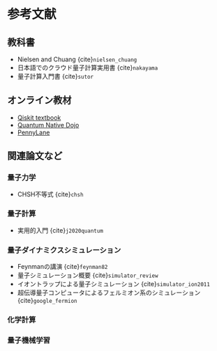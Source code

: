 # 参考文献

## 教科書

- Nielsen and Chuang {cite}`nielsen_chuang`
- 日本語でのクラウド量子計算実用書 {cite}`nakayama`
- 量子計算入門書 {cite}`sutor`

## オンライン教材

- [Qiskit textbook](https://qiskit.org/textbook/preface.html)
- [Quantum Native Dojo](https://dojo.qulacs.org/ja/latest/)
- [PennyLane](https://pennylane.ai/qml/)

## 関連論文など

### 量子力学

- CHSH不等式 {cite}`chsh`

### 量子計算

- 実用的入門 {cite}`j2020quantum`

### 量子ダイナミクスシミュレーション

- Feynmanの講演 {cite}`feynman82`
- 量子シミュレーション概要 {cite}`simulator_review`
- イオントラップによる量子シミュレーション {cite}`simulator_ion2011`
- 超伝導量子コンピュータによるフェルミオン系のシミュレーション {cite}`google_fermion`

### 化学計算

### 量子機械学習
